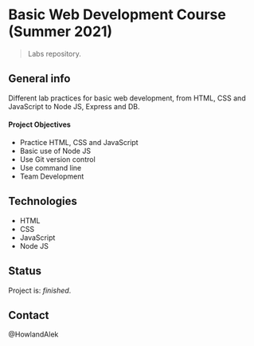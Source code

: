 # Basic Web Development Course (Summer 2021)

> Labs repository.

## General info

Different lab practices for basic web development, from HTML, CSS and JavaScript to Node JS, Express and DB.

#### Project Objectives

- Practice HTML, CSS and JavaScript
- Basic use of Node JS
- Use Git version control
- Use command line
- Team Development

## Technologies

- HTML
- CSS
- JavaScript
- Node JS

## Status

Project is: _finished_.

## Contact

@HowlandAlek

